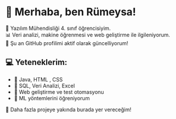 # 👋 Merhaba, ben Rümeysa!
🚀 Yazılım Mühendisliği 4. sınıf öğrencisiyim.  
📊 Veri analizi, makine öğrenmesi ve web geliştirme ile ilgileniyorum.  
📌 Şu an GitHub profilimi aktif olarak güncelliyorum!  

## 💻 Yeteneklerim:
- 🔹 Java, HTML , CSS
- 🔹 SQL, Veri Analizi, Excel
- 🔹 Web geliştirme ve test otomasyonu
- 🔹 ML yöntemlerini öğreniyorum

🚀 Daha fazla projeye yakında burada yer vereceğim!

